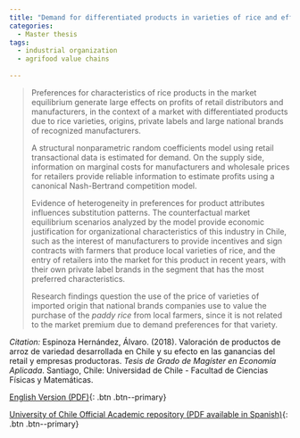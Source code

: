 ```yaml
---
title: "Demand for differentiated products in varieties of rice and effects in retailers and manufacturers profits"
categories:
  - Master thesis
tags:
  - industrial organization
  - agrifood value chains
  
---
```

> Preferences for characteristics of rice products in the market equilibrium generate large effects on profits of retail distributors and manufacturers, in the context of a market with differentiated products due to rice varieties, origins, private labels and large national brands of recognized manufacturers.
>
> A structural nonparametric random coefficients model using retail transactional data is estimated for demand. On the supply side, information on marginal costs for manufacturers and wholesale prices for retailers provide reliable information to estimate profits using a canonical Nash-Bertrand competition model.
>
> Evidence of heterogeneity in preferences for product attributes influences substitution patterns. The counterfactual market equilibrium scenarios analyzed by the model provide economic justification for organizational characteristics of this industry in Chile, such as the interest of manufacturers to provide incentives and sign contracts with farmers that produce local varieties of rice, and the entry of retailers into the market for this product in recent years, with their own private label brands in the segment that has the most preferred characteristics. 
>
> Research findings question the use of the price of varieties of imported origin that national brands companies use to value the purchase of the *paddy rice* from local farmers, since it is not related to the market premium due to demand preferences for that variety.

*Citation:* Espinoza Hernández, Álvaro. (2018). Valoración de productos de arroz de variedad desarrollada en Chile y su efecto en las ganancias del retail y empresas productoras. *Tesis de Grado de Magíster en Economía Aplicada*. Santiago, Chile: Universidad de Chile - Facultad de Ciencias Físicas y Matemáticas. 

[English Version (PDF)](https://alvaroeh.github.io/assets/informefinal_eng.pdf){: .btn .btn--primary}

[University of Chile Official Academic repository (PDF available in Spanish)](https://repositorio.uchile.cl/handle/2250/168680){: .btn .btn--primary}


